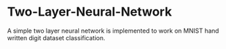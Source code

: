 # Two-Layer-Neural-Network

A simple two layer neural network is implemented to work on MNIST hand written digit dataset classification. 
